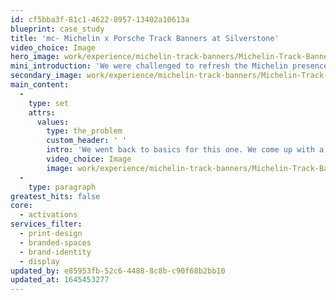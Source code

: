 ```yaml
---
id: cf5bba3f-81c1-4622-8957-13402a10613a
blueprint: case_study
title: 'mc- Michelin x Porsche Track Banners at Silverstone'
video_choice: Image
hero_image: work/experience/michelin-track-banners/Michelin-Track-Banners-51-Experience-Full-Image1360x768.5.jpg
mini_introduction: 'We were challenged to refresh the Michelin presence at the Porsche Driving Experience Centre at Silverstone. The existing signage was a little dated, and needed bringing back up to speed.'
secondary_image: work/experience/michelin-track-banners/Michelin-Track-Banners-51-Experience-Secondary-Image-896x597.jpg
main_content:
  -
    type: set
    attrs:
      values:
        type: the_problem
        custom_header: ' '
        intro: 'We went back to basics for this one. We come up with a skid pan graphic that updated the old CGI Michelin Man to his modern look and feel. Combined with the brand colour palette and some creatively placed chevrons - we had something our drivers literally couldn''t miss in their wet weather session. That graphic is was complemented with alternating track side banners that put the Michelin brand front and centre at the Porsche Driving Experience Centre at Silverstone.'
        video_choice: Image
        image: work/experience/michelin-track-banners/Michelin-Track-Banners-51-Large-927x522.jpg
  -
    type: paragraph
greatest_hits: false
core:
  - activations
services_filter:
  - print-design
  - branded-spaces
  - brand-identity
  - display
updated_by: e85953fb-52c6-4488-8c8b-c90f68b2bb10
updated_at: 1645453277
---
```

